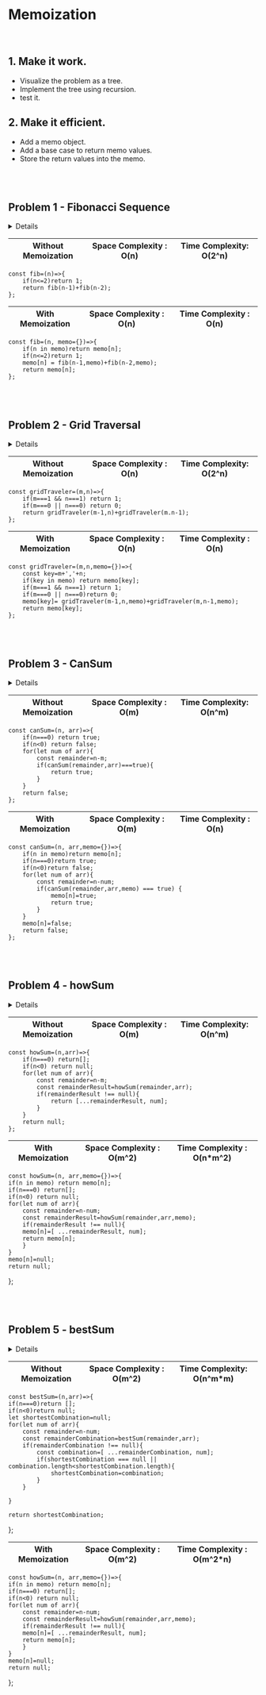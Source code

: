 # Memoization
<br/>

## 1. Make it work.
- Visualize the problem as a tree.
- Implement the tree using recursion.
- test it.

## 2. Make it efficient.
- Add a memo object.
- Add a base case to return memo values.
- Store the return values into the memo.

<br/><br/>

## Problem 1 - Fibonacci Sequence
<details>
<pre>
Write a function fib(n) that takes in a number as an argument.
The function should return the n-th number of the fibonacci sequence.
The 1st and 2nd number of the sequence is 1.

To generate the next number of the sequence, we sum the previous two.
js object, keys will be arg to fn, value will be the return value.
</pre>
</details>

| Without Memoization | Space Complexity : O(n) | Time Complexity: O(2^n) |
|-----|-----|-----|

	const fib=(n)=>{
		if(n<=2)return 1;
		return fib(n-1)+fib(n-2);
	};

| With Memoization | Space Complexity : O(n) | Time Complexity : O(n) |
|-----|-----|-----|

	const fib=(n, memo={})=>{
		if(n in memo)return memo[n];
		if(n<=2)return 1;
		memo[n] = fib(n-1,memo)+fib(n-2,memo);
		return memo[n];
	};

<br/><br/>

## Problem 2 - Grid Traversal
<details>
<pre>
Say that your are a traveler on a 2D grid. You begin in the 
top-left corner and your goal is to travel to the bottom-right
corner. You may only move down or right.
In how ways can you travel to the goal on a grid with dimension m*n?
write a function gridTraveler(m,n) that calculates this.
</pre>
</details>

| Without Memoization | Space Complexity : O(n) | Time Complexity: O(2^n) |
|-----|-----|-----|

	const gridTraveler=(m,n)=>{
		if(m===1 && n===1) return 1;
		if(m===0 || n===0) return 0;
		return gridTraveler(m-1,n)+gridTraveler(m.n-1);
	};

| With Memoization | Space Complexity : O(n) | Time Complexity : O(n) |
|-----|-----|-----|

	const gridTraveler=(m,n,memo={})=>{
		const key=m+','+n;
		if(key in memo) return memo[key];
		if(m===1 && n===1) return 1;
		if(m===0 || n===0)return 0;
		memo[key]= gridTraveler(m-1,n,memo)+gridTraveler(m,n-1,memo);
		return memo[key];
	};

<br/><br/>

## Problem 3 - CanSum
<details>
<pre>
 Write a function canSum(targetSum, numbers) that takes in a 
 targetSum and an array of numbers a arguments.
 The function should return a boolean indicating whether or not it
 is possible to generate the targetSum using numbers from the array.
</pre>
</details>

| Without Memoization | Space Complexity : O(m) | Time Complexity: O(n^m) |
|-----|-----|-----|

	const canSum=(n, arr)=>{
		if(n===0) return true;
		if(n<0) return false;
		for(let num of arr){
			const remainder=n-m;
			if(canSum(remainder,arr)===true){
				return true;
			}
		}
		return false;
	};

| With Memoization | Space Complexity : O(m) | Time Complexity : O(n) |
|-----|-----|-----|

	const canSum=(n, arr,memo={})=>{
		if(n in memo)return memo[n];
		if(n===0)return true;
		if(n<0)return false;
		for(let num of arr){
			const remainder=n-num;
			if(canSum(remainder,arr,memo) === true) {
				memo[n]=true;
				return true;
			}
		}
		memo[n]=false;
		return false;
	};

<br/><br/>

## Problem 4 - howSum
<details>
<pre>
 Write a function howSum(targetSum, numbers) that takes in a
 targetSum and an array of numbers as arguments.

 The function should return an array containing any combination of
 elements that add up to exactly the targetSum. If there is no 
 combination that adds up to the targetSum, then return null.

 If there are multiple combinations possible, you may return any single one.
</pre>
</details>

| Without Memoization | Space Complexity : O(m) | Time Complexity: O(n^m) |
|-----|-----|-----|

	const howSum=(n,arr)=>{
		if(n===0) return[];
		if(n<0) return null;
		for(let num of arr){
			const remainder=n-m;
			const remainderResult=howSum(remainder,arr);
			if(remainderResult !== null){
				return [...remainderResult, num];
			}
		}
		return null;
	};

| With Memoization | Space Complexity : O(m^2) | Time Complexity : O(n*m^2) |
|-----|-----|-----|

	const howSum=(n, arr,memo={})=>{
	if(n in memo) return memo[n];
	if(n===0) return[];
	if(n<0) return null;
	for(let num of arr){
		const remainder=n-num;
		const remainderResult=howSum(remainder,arr,memo);
		if(remainderResult !== null){
		memo[n]=[ ...remainderResult, num];
		return memo[n];
		}
	}
	memo[n]=null;
	return null;
};

<br/><br/>

## Problem 5 - bestSum
<details>
<pre>
 Write a function bestSum(targetSum, numbers) that takes in a
 targetSum and an array of numbers as arguments.

 The function should return an array containing the shortest
 combination of numbers that add up to exactly the targetSum.

 If there is a tie for the shortest combination, you may return any
 one of the shortest.
</pre>
</details>

| Without Memoization | Space Complexity : O(m^2) | Time Complexity: O(n^m*m) |
|-----|-----|-----|

	const bestSum=(n,arr)=>{
	if(n===0)return [];
	if(n<0)return null;
	let shortestCombination=null;
	for(let num of arr){
		const remainder=n-num;
		const remainderCombination=bestSum(remainder,arr);
		if(remainderCombination !== null){
			const combination=[ ...remainderCombination, num];	
			if(shortestCombination === null || combination.length<shortestCombination.length){
				shortestCombination=combination;
			}
		}
		
	}
	
	return shortestCombination;	
};


| With Memoization | Space Complexity : O(m^2) | Time Complexity : O(m^2*n) |
|-----|-----|-----|

	const howSum=(n, arr,memo={})=>{
	if(n in memo) return memo[n];
	if(n===0) return[];
	if(n<0) return null;
	for(let num of arr){
		const remainder=n-num;
		const remainderResult=howSum(remainder,arr,memo);
		if(remainderResult !== null){
		memo[n]=[ ...remainderResult, num];
		return memo[n];
		}
	}
	memo[n]=null;
	return null;
};

<br/><br/>